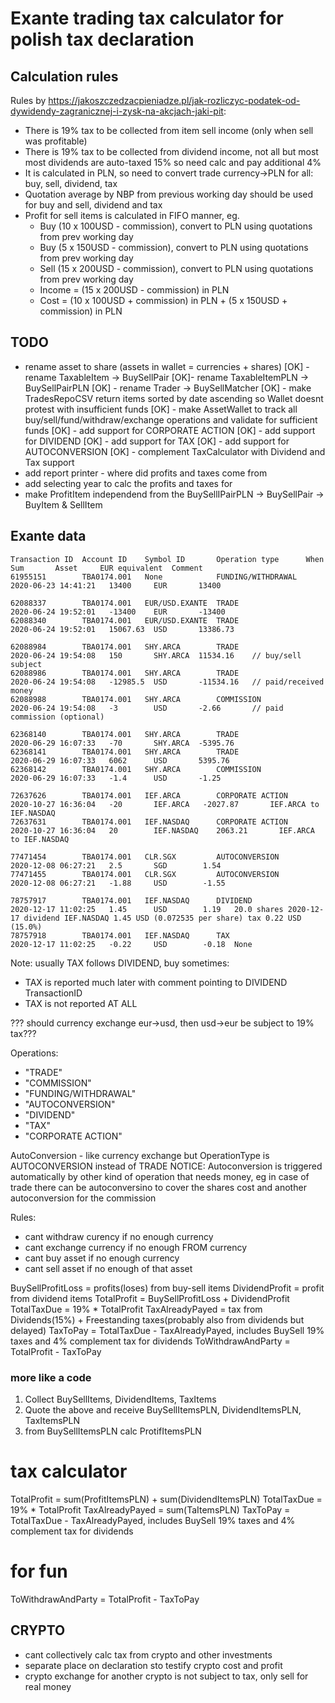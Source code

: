 # Exante trading tax calculator for polish tax declaration

## Calculation rules

Rules by <https://jakoszczedzacpieniadze.pl/jak-rozliczyc-podatek-od-dywidendy-zagranicznej-i-zysk-na-akcjach-jaki-pit>:

- There is 19% tax to be collected from item sell income (only when sell was profitable)
- There is 19% tax to be collected from dividend income, not all but most most dividends are auto-taxed 15% so need calc and  pay additional 4%
- It is calculated in PLN, so need to convert trade currency->PLN for all: buy, sell, dividend, tax
- Quotation average by NBP from previous working day should be used for buy and sell, dividend and tax
- Profit for sell items is calculated in FIFO manner, eg.
  - Buy  (10 x 100USD - commission), convert to PLN using quotations from prev working day
  - Buy  (5  x 150USD - commission), convert to PLN using quotations from prev working day
  - Sell (15 x 200USD - commission), convert to PLN using quotations from prev working day
  - Income = (15 x 200USD - commission) in PLN
  - Cost = (10 x 100USD + commission) in PLN + (5 x 150USD + commission) in PLN

## TODO

- rename asset to share (assets in wallet = currencies + shares)
[OK] - rename TaxableItem -> BuySellPair
[OK]- rename TaxableItemPLN -> BuySellPairPLN
[OK] - rename Trader -> BuySellMatcher
[OK] - make TradesRepoCSV return items sorted by date ascending so Wallet doesnt protest with insufficient funds
[OK] - make AssetWallet to track all buy/sell/fund/withdraw/exchange operations and validate for sufficient funds
[OK] - add support for CORPORATE ACTION
[OK] - add support for DIVIDEND
[OK] - add support for TAX
[OK] - add support for AUTOCONVERSION
[OK] - complement TaxCalculator with Dividend and Tax support
- add report printer - where did profits and taxes come from
- add selecting year to calc the profits and taxes for
- make ProfitItem independend from the BuySellIPairPLN -> BuySellPair -> BuyItem & SellItem

## Exante data

```
Transaction ID  Account ID	  Symbol ID       Operation type      When                  Sum       Asset     EUR equivalent  Comment
61955151        TBA0174.001	  None            FUNDING/WITHDRAWAL  2020-06-23 14:41:21   13400     EUR       13400

62088337        TBA0174.001	  EUR/USD.EXANTE  TRADE               2020-06-24 19:52:01   -13400    EUR       -13400
62088340        TBA0174.001	  EUR/USD.EXANTE  TRADE               2020-06-24 19:52:01   15067.63  USD       13386.73

62088984        TBA0174.001	  SHY.ARCA	      TRADE               2020-06-24 19:54:08   150       SHY.ARCA  11534.16    // buy/sell subject
62088986        TBA0174.001	  SHY.ARCA	      TRADE               2020-06-24 19:54:08   -12985.5  USD       -11534.16   // paid/received money
62088988        TBA0174.001	  SHY.ARCA	      COMMISSION          2020-06-24 19:54:08   -3        USD       -2.66       // paid commission (optional)

62368140        TBA0174.001   SHY.ARCA        TRADE               2020-06-29 16:07:33   -70       SHY.ARCA  -5395.76
62368141        TBA0174.001   SHY.ARCA        TRADE               2020-06-29 16:07:33   6062      USD       5395.76
62368142        TBA0174.001   SHY.ARCA        COMMISSION          2020-06-29 16:07:33   -1.4      USD       -1.25

72637626        TBA0174.001   IEF.ARCA        CORPORATE ACTION    2020-10-27 16:36:04   -20	      IEF.ARCA	 -2027.87       IEF.ARCA to IEF.NASDAQ
72637631        TBA0174.001   IEF.NASDAQ      CORPORATE ACTION    2020-10-27 16:36:04   20        IEF.NASDAQ	2063.21       IEF.ARCA to IEF.NASDAQ

77471454        TBA0174.001   CLR.SGX         AUTOCONVERSION      2020-12-08 06:27:21   2.5       SGD        1.54
77471455        TBA0174.001   CLR.SGX         AUTOCONVERSION      2020-12-08 06:27:21   -1.88     USD        -1.55

78757917        TBA0174.001   IEF.NASDAQ      DIVIDEND            2020-12-17 11:02:25   1.45      USD        1.19	20.0 shares 2020-12-17 dividend IEF.NASDAQ 1.45 USD (0.072535 per share) tax 0.22 USD (15.0%)
78757918        TBA0174.001   IEF.NASDAQ      TAX                 2020-12-17 11:02:25   -0.22     USD        -0.18	None
```

Note: usually TAX follows DIVIDEND, buy sometimes:
- TAX is reported much later with comment pointing to DIVIDEND TransactionID
- TAX is not reported AT ALL

??? should currency exchange eur->usd, then usd->eur be subject to 19% tax???

Operations:
  - "TRADE"
  - "COMMISSION"
  - "FUNDING/WITHDRAWAL"
  - "AUTOCONVERSION"
  - "DIVIDEND"
  - "TAX"
  - "CORPORATE ACTION"

AutoConversion - like currency exchange but OperationType is AUTOCONVERSION instead of TRADE
    NOTICE: Autoconversion is triggered automatically by other kind of operation that needs money, eg
    in case of trade there can be autoconversino to cover the shares cost and another autoconversion for the commission

Rules:
- cant withdraw curency if no enough currency
- cant exchange currency if no enough FROM currency
- cant buy asset if no enough currency
- cant sell asset if no enough of that asset


BuySellProfitLoss = profits(loses) from buy-sell items
DividendProfit = profit from dividend items
TotalProfit = BuySellProfitLoss + DividendProfit
TotalTaxDue = 19% * TotalProfit
TaxAlreadyPayed = tax from Dividends(15%) + Freestanding taxes(probably also from dividends but delayed)
TaxToPay = TotalTaxDue - TaxAlreadyPayed, includes BuySell 19% taxes and 4% complement tax for dividends
ToWithdrawAndParty = TotalProfit - TaxToPay

### more like a code

1. Collect BuySellItems, DividendItems, TaxItems
2. Quote the above and receive BuySellItemsPLN, DividendItemsPLN, TaxItemsPLN
3. from BuySellItemsPLN calc ProtifItemsPLN

# tax calculator
TotalProfit = sum(ProfitItemsPLN) + sum(DividendItemsPLN)
TotalTaxDue = 19% * TotalProfit
TaxAlreadyPayed = sum(TaItemsPLN)
TaxToPay = TotalTaxDue - TaxAlreadyPayed, includes BuySell 19% taxes and 4% complement tax for dividends

# for fun
ToWithdrawAndParty = TotalProfit - TaxToPay


## CRYPTO

- cant collectively calc tax from crypto and other investments
- separate place on declaration sto testify crypto cost and profit  
- crypto exchange for another crypto is not subject to tax, only sell for real money